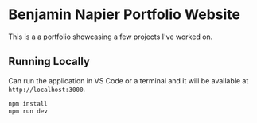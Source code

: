 # Benjamin Napier Portfolio Website

This is a a portfolio showcasing a few projects I've worked on.

## Running Locally

Can run the application in VS Code or a terminal and it will be available at `http://localhost:3000`.

```bash
npm install
npm run dev
```
